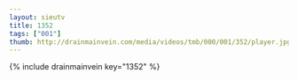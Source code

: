 ```yaml
--- 
layout: sieutv
title: 1352
tags: ["001"]
thumb: http://drainmainvein.com/media/videos/tmb/000/001/352/player.jpg
---
```

{% include drainmainvein key="1352" %} 
